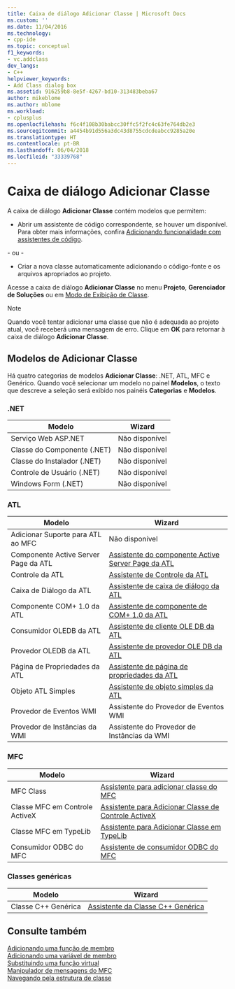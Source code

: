 ```yaml
---
title: Caixa de diálogo Adicionar Classe | Microsoft Docs
ms.custom: ''
ms.date: 11/04/2016
ms.technology:
- cpp-ide
ms.topic: conceptual
f1_keywords:
- vc.addclass
dev_langs:
- C++
helpviewer_keywords:
- Add Class dialog box
ms.assetid: 916259b8-8e5f-4267-bd10-313483beba67
author: mikeblome
ms.author: mblome
ms.workload:
- cplusplus
ms.openlocfilehash: f6c4f108b30babcc30ffc5f2fc4c63fe764db2e3
ms.sourcegitcommit: a4454b91d556a3dc43d8755cdcdeabcc9285a20e
ms.translationtype: HT
ms.contentlocale: pt-BR
ms.lasthandoff: 06/04/2018
ms.locfileid: "33339768"
---
```

# <a name="add-class-dialog-box"></a>Caixa de diálogo Adicionar Classe
A caixa de diálogo **Adicionar Classe** contém modelos que permitem:  
  
-   Abrir um assistente de código correspondente, se houver um disponível. Para obter mais informações, confira [Adicionando funcionalidade com assistentes de código](../ide/adding-functionality-with-code-wizards-cpp.md).  
  
 \- ou -  
  
-   Criar a nova classe automaticamente adicionando o código-fonte e os arquivos apropriados ao projeto.  
  
 Acesse a caixa de diálogo **Adicionar Classe** no menu **Projeto**, **Gerenciador de Soluções** ou em [Modo de Exibição de Classe](http://msdn.microsoft.com/en-us/8d7430a9-3e33-454c-a9e1-a85e3d2db925).  
  
> [!NOTE]
>  Quando você tentar adicionar uma classe que não é adequada ao projeto atual, você receberá uma mensagem de erro. Clique em **OK** para retornar à caixa de diálogo **Adicionar Classe**.  
  
## <a name="add-class-templates"></a>Modelos de Adicionar Classe  
 Há quatro categorias de modelos **Adicionar Classe**: .NET, ATL, MFC e Genérico. Quando você selecionar um modelo no painel **Modelos**, o texto que descreve a seleção será exibido nos painéis **Categorias** e **Modelos**.  
  
### <a name="net"></a>.NET  
  
|Modelo|Wizard|  
|--------------|------------|  
|Serviço Web ASP.NET|Não disponível|  
|Classe do Componente (.NET)|Não disponível|  
|Classe do Instalador (.NET)|Não disponível|  
|Controle de Usuário (.NET)|Não disponível|  
|Windows Form (.NET)|Não disponível|  
  
### <a name="atl"></a>ATL  
  
|Modelo|Wizard|  
|--------------|------------|  
|Adicionar Suporte para ATL ao MFC|Não disponível|  
|Componente Active Server Page da ATL|[Assistente do componente Active Server Page da ATL](../atl/reference/atl-active-server-page-component-wizard.md)|  
|Controle da ATL|[Assistente de Controle da ATL](../atl/reference/atl-control-wizard.md)|  
|Caixa de Diálogo da ATL|[Assistente de caixa de diálogo da ATL](../atl/reference/atl-dialog-wizard.md)|  
|Componente COM+ 1.0 da ATL|[Assistente de componente de COM+ 1.0 da ATL](../atl/reference/atl-com-plus-1-0-component-wizard.md)|  
|Consumidor OLEDB da ATL|[Assistente de cliente OLE DB da ATL](../atl/reference/atl-ole-db-consumer-wizard.md)|  
|Provedor OLEDB da ATL|[Assistente de provedor OLE DB da ATL](../atl/reference/atl-ole-db-provider-wizard.md)|  
|Página de Propriedades da ATL|[Assistente de página de propriedades da ATL](../atl/reference/atl-property-page-wizard.md)|  
|Objeto ATL Simples|[Assistente de objeto simples da ATL](../atl/reference/atl-simple-object-wizard.md)|  
|Provedor de Eventos WMI|Assistente do Provedor de Eventos WMI|  
|Provedor de Instâncias da WMI|Assistente do Provedor de Instâncias da WMI|  
  
### <a name="mfc"></a>MFC  
  
|Modelo|Wizard|  
|--------------|------------|  
|MFC Class|[Assistente para adicionar classe do MFC](../mfc/reference/mfc-add-class-wizard.md)|  
|Classe MFC em Controle ActiveX|[Assistente para Adicionar Classe de Controle ActiveX](../ide/add-class-from-activex-control-wizard.md)|  
|Classe MFC em TypeLib|[Assistente para Adicionar Classe em TypeLib](../mfc/reference/add-class-from-typelib-wizard.md)|  
|Consumidor ODBC do MFC|[Assistente de consumidor ODBC do MFC](../mfc/reference/mfc-odbc-consumer-wizard.md)|  
  
### <a name="generic-classes"></a>Classes genéricas  
  
|Modelo|Wizard|  
|--------------|------------|  
|Classe C++ Genérica|[Assistente da Classe C++ Genérica](../ide/generic-cpp-class-wizard.md)|  
  
## <a name="see-also"></a>Consulte também  
 [Adicionando uma função de membro](../ide/adding-a-member-function-visual-cpp.md)   
 [Adicionando uma variável de membro](../ide/adding-a-member-variable-visual-cpp.md)   
 [Substituindo uma função virtual](../ide/overriding-a-virtual-function-visual-cpp.md)   
 [Manipulador de mensagens do MFC](../mfc/reference/adding-an-mfc-message-handler.md)   
 [Navegando pela estrutura de classe](../ide/navigating-the-class-structure-visual-cpp.md)